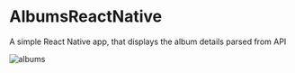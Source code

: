 # AlbumsReactNative
A simple React Native app, that displays the album details parsed from API

![albums](https://cloud.githubusercontent.com/assets/14067201/23545969/978d26f8-0023-11e7-95cf-868f3ae961d0.png)
